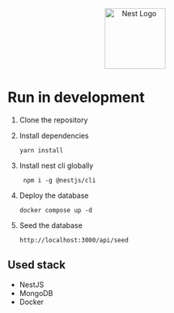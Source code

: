<p align="center">
  <a href="http://nestjs.com/" target="blank"><img src="https://nestjs.com/img/logo-small.svg" width="120" alt="Nest Logo" /></a>
</p>

# Run in development

1. Clone the repository
2. Install dependencies
   ```
   yarn install
   ```
3. Install nest cli globally
   ```
    npm i -g @nestjs/cli
   ```
4. Deploy the database

   ```
   docker compose up -d
   ```

5. Seed the database
   ```
   http://localhost:3000/api/seed
   ```

## Used stack

- NestJS
- MongoDB
- Docker
